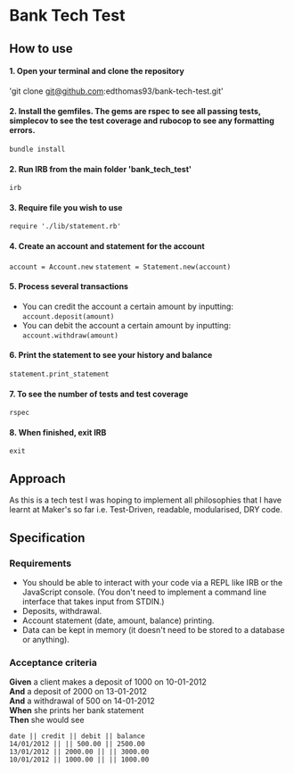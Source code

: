 # Bank Tech Test

## How to use

#### 1. Open your terminal and clone the repository
'git clone git@github.com:edthomas93/bank-tech-test.git'

#### 2. Install the gemfiles. The gems are rspec to see all passing tests, simplecov to see the test coverage and rubocop to see any formatting errors.
`bundle install`

#### 2. Run IRB from the main folder 'bank_tech_test'
`irb`

#### 3. Require file you wish to use
`require './lib/statement.rb'`

#### 4. Create an account and statement for the account
`account = Account.new`
`statement = Statement.new(account)`

#### 5. Process several transactions
* You can credit the account a certain amount by inputting:
  `account.deposit(amount)`
* You can debit the account a certain amount by inputting:
  `account.withdraw(amount)`

#### 6. Print the statement to see your history and balance
`statement.print_statement`

#### 7. To see the number of tests and test coverage
`rspec`


#### 8. When finished, exit IRB
`exit`

## Approach

As this is a tech test I was hoping to implement all philosophies that I have learnt at Maker's so far i.e. Test-Driven, readable, modularised, DRY code.

## Specification

### Requirements

* You should be able to interact with your code via a REPL like IRB or the JavaScript console.  (You don't need to implement a command line interface that takes input from STDIN.)
* Deposits, withdrawal.
* Account statement (date, amount, balance) printing.
* Data can be kept in memory (it doesn't need to be stored to a database or anything).

### Acceptance criteria

**Given** a client makes a deposit of 1000 on 10-01-2012  
**And** a deposit of 2000 on 13-01-2012  
**And** a withdrawal of 500 on 14-01-2012  
**When** she prints her bank statement  
**Then** she would see

```
date || credit || debit || balance
14/01/2012 || || 500.00 || 2500.00
13/01/2012 || 2000.00 || || 3000.00
10/01/2012 || 1000.00 || || 1000.00
```
